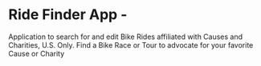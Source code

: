 Ride Finder App - 
=============

Application to search for and edit Bike Rides affiliated with Causes and Charities, U.S. Only. Find a Bike Race or Tour to advocate for your favorite Cause or Charity
